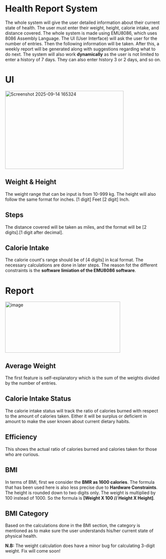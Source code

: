 # Health Report System
The whole system will give the user detailed information about their current state of health. The user must enter their weight, height, calorie intake, and distance covered. The whole system is made using EMU8086, which uses 8086 Assembly Language. The UI (User Interface) will ask the user for the number of entries. Then the following information will be taken. After this, a weekly report will be generated along with suggestions regarding what to do next. The system will also work **dynamically** as the user is not limited to enter a history of 7 days. They can also enter history 3 or 2 days, and so on.  

# UI
<img width="382" height="251" alt="Screenshot 2025-09-14 165324" src="https://github.com/user-attachments/assets/847e47fd-3b4a-4860-8076-5d09c422716a" />

## Weight & Height
The weight range that can be input is from 10-999 kg.  The height will also follow the same format for inches. [1 digit] Feet [2 digit] Inch. 

## Steps
The distance covered will be taken as miles, and the format will be [2 digits].[1 digit after decimal].

## Calorie Intake
The calorie count's range should be of [4 digits] in kcal format. The necessary calculations are done in later steps. The reason fot the different constraints is the **software limiation of the EMU8086 software**. 

# Report 

<img width="371" height="164" alt="image" src="https://github.com/user-attachments/assets/b20c9b0f-1da8-4804-8465-537951794e6f" />

## Average Weight
The first feature is self-explanatory which is the sum of the weights divided by the number of entries.

## Calorie Intake Status
The calorie intake status will track the ratio of calories burned with respect to the amount of calories taken. Either it will be surplus or deficient in amount to make the user known about current dietary habits.

## Efficiency
This shows the actual ratio of calories burned and calories taken for those who are curious. 

## BMI
In terms of BMI, first we consider the **BMR as 1600 calories**. The formula that has been used here is also less precise due to **Hardware Constraints**. The height is rounded down to two digits only. The weight is multiplied by 100 instead of 1000. So the formula is **[Weight X 100 // Height X Height]**.

## BMI Category
Based on the calculations done in the BMI section, the category is mentioned as to make sure the user understands his/her current state of physical health.


**N.B:** The weight calculation does have a minor bug for calculating 3-digit weight. Fix will come soon!





